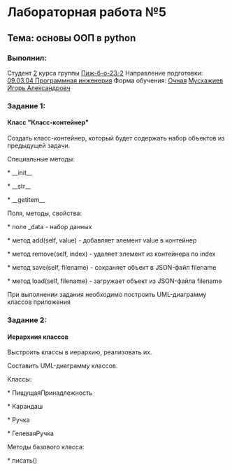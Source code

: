 <h1> Лабораторная работа №5 </h1>
<h2> Тема: основы ООП в python </h2>
<h3>Выполнил:</h3>
Студент <u>2</u> курса группы <u>Пиж-б-о-23-2</u>
Направление подготовки: <u>09.03.04 Программная инженерия</u>
Форма обучения: <u>Очная</u>
<u>Мусхажиев Игорь Александровч</u>

<h3>Задание 1:</h3>
<h4>Класс "Класс-контейнер"</h4>
<p>Создать класс-контейнер, который будет содержать набор объектов из предыдущей задачи.</p>
<p>Специальные методы:</p>
<p> * __init__ </p>
<p> * __str__ </p>
<p> * __getitem__ </p>
<p>Поля, методы, свойства:</p>
<p> * поле _data - набор данных  
<p> * метод add(self, value) - добавляет элемент value в контейнер </p>
<p> * метод remove(self, index) - удаляет элемент из контейнера по index </p>
<p> * метод save(self, filename) - сохраняет объект в JSON-файл filename </p>
<p> * метод load(self, filename) - загружает объект из JSON-файла filename </p>
<p>При выполнении задания необходимо построить UML-диаграмму классов приложения</p>

<h3>Задание 2:</h3>
<h4>Иерархиия классов</h4>
<p>Выстроить классы в иерархию, реализовать их.</p>
<p>Составить UML-диаграмму классов.</p>
<p>Классы:</p>
<p> * ПищущаяПринадлежность </p>
<p> * Карандаш </p>
<p> * Ручка </p>
<p> * ГелеваяРучка </p>
<p>Методы базового класса:</p>
<p> * писать() </p>
